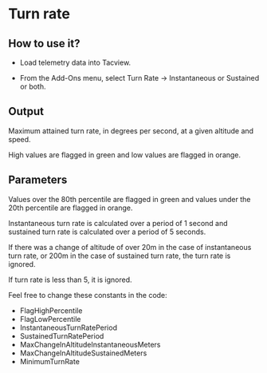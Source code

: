# Turn rate

## How to use it?

* Load telemetry data into Tacview.

* From the Add-Ons menu, select Turn Rate -> Instantaneous or Sustained or both. 

## Output

Maximum attained turn rate, in degrees per second, at a given altitude and speed.

High values are flagged in green and low values are flagged in orange.

## Parameters

Values over the 80th percentile are flagged in green and values under the 20th percentile are flagged in orange. 

Instantaneous turn rate is calculated over a period of 1 second and sustained turn rate is calculated over a period of 5 seconds.

If there was a change of altitude of over 20m in the case of instantaneous turn rate, or 200m in the case of sustained turn rate, the turn rate is ignored. 

If turn rate is less than 5, it is ignored.

Feel free to change these constants in the code:

* FlagHighPercentile
* FlagLowPercentile
* InstantaneousTurnRatePeriod
* SustainedTurnRatePeriod
* MaxChangeInAltitudeInstantaneousMeters
* MaxChangeInAltitudeSustainedMeters
* MinimumTurnRate